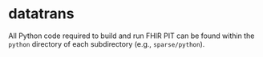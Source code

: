 # datatrans

All Python code required to build and run FHIR PIT can be found within the `python` directory of each subdirectory (e.g., `sparse/python`).
